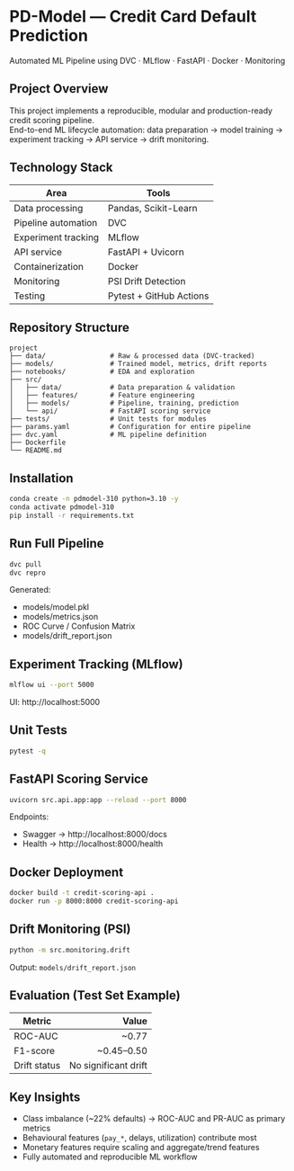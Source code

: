 # PD-Model — Credit Card Default Prediction  
Automated ML Pipeline using DVC · MLflow · FastAPI · Docker · Monitoring

## Project Overview
This project implements a reproducible, modular and production-ready credit scoring pipeline.  
End-to-end ML lifecycle automation: data preparation → model training → experiment tracking → API service → drift monitoring.

## Technology Stack

| Area | Tools |
|------|------|
| Data processing | Pandas, Scikit-Learn |
| Pipeline automation | DVC |
| Experiment tracking | MLflow |
| API service | FastAPI + Uvicorn |
| Containerization | Docker |
| Monitoring | PSI Drift Detection |
| Testing | Pytest + GitHub Actions |

## Repository Structure
```
project
├── data/                # Raw & processed data (DVC-tracked)
├── models/              # Trained model, metrics, drift reports
├── notebooks/           # EDA and exploration
├── src/
│   ├── data/            # Data preparation & validation
│   ├── features/        # Feature engineering
│   ├── models/          # Pipeline, training, prediction
│   └── api/             # FastAPI scoring service
├── tests/               # Unit tests for modules
├── params.yaml          # Configuration for entire pipeline
├── dvc.yaml             # ML pipeline definition
├── Dockerfile
└── README.md
```

## Installation
```bash
conda create -n pdmodel-310 python=3.10 -y
conda activate pdmodel-310
pip install -r requirements.txt
```

## Run Full Pipeline
```bash
dvc pull
dvc repro
```

Generated:
- models/model.pkl  
- models/metrics.json  
- ROC Curve / Confusion Matrix  
- models/drift_report.json  

## Experiment Tracking (MLflow)
```bash
mlflow ui --port 5000
```
UI: http://localhost:5000

## Unit Tests
```bash
pytest -q
```

## FastAPI Scoring Service
```bash
uvicorn src.api.app:app --reload --port 8000
```
Endpoints:  
- Swagger → http://localhost:8000/docs  
- Health → http://localhost:8000/health

## Docker Deployment
```bash
docker build -t credit-scoring-api .
docker run -p 8000:8000 credit-scoring-api
```

## Drift Monitoring (PSI)
```bash
python -m src.monitoring.drift
```
Output: `models/drift_report.json`

## Evaluation (Test Set Example)

| Metric | Value |
|--------|------:|
| ROC-AUC | ~0.77 |
| F1-score | ~0.45–0.50 |
| Drift status | No significant drift |

## Key Insights
- Class imbalance (~22% defaults) → ROC-AUC and PR-AUC as primary metrics  
- Behavioural features (`pay_*`, delays, utilization) contribute most  
- Monetary features require scaling and aggregate/trend features  
- Fully automated and reproducible ML workflow
